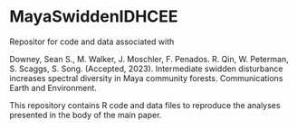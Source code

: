 # MayaSwiddenIDHCEE
Repositor for code and data associated with 

Downey, Sean S., M. Walker, J. Moschler, F. Penados. R. Qin, W. Peterman, S. Scaggs, S. Song. (Accepted, 2023). Intermediate swidden disturbance increases spectral diversity in Maya community forests. Communications Earth and Environment.

This repository contains R code and data files to reproduce the analyses presented in the body of the main paper.
